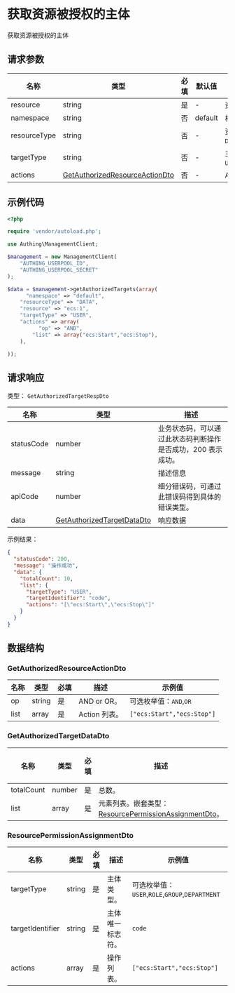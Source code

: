 # 获取资源被授权的主体

<!--
  警告⚠️：
  不要直接修改该文档，
  https://github.com/Authing/authing-docs-factory
  使用该项目进行生成
-->

<LastUpdated />

获取资源被授权的主体

## 请求参数

| 名称 | 类型 | 必填 | 默认值 | 描述 | 示例值 |
| ---- | ---- | ---- | ---- | ---- | ---- |
| resource | string | 是 | - | 资源。   | `ecs:1` |
| namespace | string | 否 | default | 权限分组。   |  |
| resourceType | string | 否 | - | 资源类型。  枚举值：`DATA`,`API`,`MENU`,`BUTTON`,`UI` | `DATA` |
| targetType | string | 否 | - | 主体类型。  枚举值：`USER`,`ROLE`,`GROUP`,`DEPARTMENT` | `USER` |
| actions | <a href="#GetAuthorizedResourceActionDto">GetAuthorizedResourceActionDto</a> | 否 | - | Action 列表。   |  |


## 示例代码

```php
<?php

require 'vendor/autoload.php';

use Authing\ManagementClient;

$management = new ManagementClient(
    "AUTHING_USERPOOL_ID",
    "AUTHING_USERPOOL_SECRET"
);

$data = $management->getAuthorizedTargets(array(
      "namespace" => "default",
    "resourceType" => "DATA",
    "resource" => "ecs:1",
    "targetType" => "USER",
    "actions" => array(
          "op" => "AND",
        "list" => array("ecs:Start","ecs:Stop"),
    ),

));
```


## 请求响应

类型： `GetAuthorizedTargetRespDto`

| 名称 | 类型 | 描述 |
| ---- | ---- | ---- |
| statusCode | number | 业务状态码，可以通过此状态码判断操作是否成功，200 表示成功。 |
| message | string | 描述信息 |
| apiCode | number | 细分错误码，可通过此错误码得到具体的错误类型。 |
| data | <a href="#GetAuthorizedTargetDataDto">GetAuthorizedTargetDataDto</a> | 响应数据 |



示例结果：

```json
{
  "statusCode": 200,
  "message": "操作成功",
  "data": {
    "totalCount": 10,
    "list": {
      "targetType": "USER",
      "targetIdentifier": "code",
      "actions": "[\"ecs:Start\",\"ecs:Stop\"]"
    }
  }
}
```

## 数据结构


### <a id="GetAuthorizedResourceActionDto"></a> GetAuthorizedResourceActionDto

| 名称 | 类型 | 必填 | 描述 | 示例值 |
| ---- |  ---- | ---- | ---- | ---- |
| op | string | 是 | AND or OR。  | 可选枚举值：`AND`,`OR` |
| list | array | 是 | Action 列表。  |  `["ecs:Start","ecs:Stop"]` |


### <a id="GetAuthorizedTargetDataDto"></a> GetAuthorizedTargetDataDto

| 名称 | 类型 | 必填 | 描述 | 示例值 |
| ---- |  ---- | ---- | ---- | ---- |
| totalCount | number | 是 | 总数。  |  `10` |
| list | array | 是 | 元素列表。嵌套类型：<a href="#ResourcePermissionAssignmentDto">ResourcePermissionAssignmentDto</a>。  |  |


### <a id="ResourcePermissionAssignmentDto"></a> ResourcePermissionAssignmentDto

| 名称 | 类型 | 必填 | 描述 | 示例值 |
| ---- |  ---- | ---- | ---- | ---- |
| targetType | string | 是 | 主体类型。  | 可选枚举值：`USER`,`ROLE`,`GROUP`,`DEPARTMENT` |
| targetIdentifier | string | 是 | 主体唯一标志符。  |  `code` |
| actions | array | 是 | 操作列表。  |  `["ecs:Start","ecs:Stop"]` |


